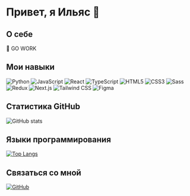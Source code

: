 # Привет, я Ильяс 👋
 
## О себе
🫡 GO WORK

## Мои навыки
![Python](https://img.shields.io/badge/-Python-3776AB?style=flat&logo=python&logoColor=white)
![JavaScript](https://img.shields.io/badge/-JavaScript-F7DF1E?style=flat&logo=javascript&logoColor=black)
![React](https://img.shields.io/badge/-React-61DAFB?style=flat&logo=react&logoColor=black)
![TypeScript](https://img.shields.io/badge/-TypeScript-3178C6?style=flat&logo=typescript&logoColor=white)
![HTML5](https://img.shields.io/badge/-HTML5-E34F26?style=flat&logo=html5&logoColor=white)
![CSS3](https://img.shields.io/badge/-CSS3-1572B6?style=flat&logo=css3&logoColor=white)
![Sass](https://img.shields.io/badge/-Sass-CC6699?style=flat&logo=sass&logoColor=white)
![Redux](https://img.shields.io/badge/-Redux-764ABC?style=flat&logo=redux&logoColor=white)
![Next.js](https://img.shields.io/badge/-Next.js-000000?style=flat&logo=next.js&logoColor=white)
![Tailwind CSS](https://img.shields.io/badge/-Tailwind%20CSS-38B2AC?style=flat&logo=tailwind-css&logoColor=white)
![Figma](https://img.shields.io/badge/-Figma-F24E1E?style=flat&logo=figma&logoColor=white)

## Статистика GitHub
![GitHub stats](https://github-readme-stats.vercel.app/api?username=Kazah1242&show_icons=true&theme=radical)

## Языки программирования
[![Top Langs](https://github-readme-stats.vercel.app/api/top-langs/?username=Kazah1242&layout=compact)](https://github.com/anuraghazra/github-readme-stats)


## Связаться со мной
[![GitHub](https://img.shields.io/badge/-GitHub-181717?style=flat&logo=github&logoColor=white)](https://github.com/Kazah1242)
